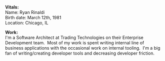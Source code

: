 **Vitals:**\
 Name: Ryan Rinaldi\
 Birth date: March 12th, 1981\
 Location: Chicago, IL

**Work:**\
 I'm a Software Architect at Trading Technologies on their Enterprise
Development team.  Most of my work is spent writing internal line of
business applications with the occasional work on internal tooling.  I'm
a big fan of writing/creating developer tools and decreasing developer
friction.
